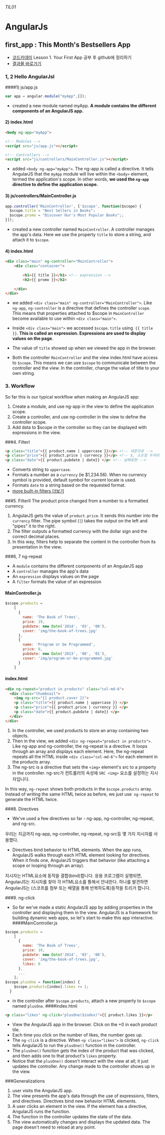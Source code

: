 ###### TIL01

# AngularJs

## first_app : This Month's Bestsellers App

- [코드카데미](https://www.codecademy.com) Lesson 1. Your First App 공부 후 github에 정리하기
- [결과물 바로가기](https://sharryhong.github.io/TIL/angularjs/01_first_app)

### 1, 2 Hello AngularJsI
####1) js/app.js

```js
var app = angular.module("myApp",[]);
```
- created a new module named myApp. 
**A module contains the different components of an AngularJS app.**

#### 2) index.html

```html
<body ng-app="myApp">

<!-- Modules -->
<script src="js/app.js"></script>

<!-- Controllers -->
<script src="js/controllers/MainController.js"></script>
```
- added `<body ng-app="myApp">`. 
The ng-app is called a directive. It tells AngularJS that the `myApp` module will live within the `<body>` element, termed the application's scope. 
In other words, **we used the `ng-app` directive to define the application scope.**

#### 3) js/controllers/MainController.js
```javascript
app.controller('MainController', ['$scope', function($scope) {
  $scope.title = "Best Sellers in Books";
  $scope.promo = "Discover Our's Most Popular Books";;
}]);
```
- created a new controller named `MainController`. 
A controller manages the app's data. Here we use the property `title` to store a string, and attach it to `$scope`.

#### 4) index.html
```html
<div class="main" ng-controller="MainController">
	<div class="container">
	
		<h1>{{ title }}</h1> <!-- expression -->
		<h2>{{ promo }}</h2>
		
	</div>
</div>
```
- we added `<div class="main" ng-controller="MainController">`. Like` ng-app`, `ng-controller` is a directive that defines the controller `scope`. This means that properties attached to $scope in `MainController` become available to use within `<div class="main">`.

- Inside `<div class="main">` we accessed `$scope.title` using` {{ title }}`. **This is called an expression. Expressions are used to display values on the page**.

- The value of `title` showed up when we viewed the app in the browser.

- Both the controller `MainController` and the view index.html have access to `$scope`. This means we can use `$scope` to communicate between the controller and the view. In the controller, change the value of title to your own string.

### 3.  Workflow
So far this is our typical workflow when making an AngularJS app:

1. Create a module, and use ng-app in the view to define the application scope.
1. Create a controller, and use ng-controller in the view to define the controller scope.
1. Add data to $scope in the controller so they can be displayed with expressions in the view.

###4.  FilterI
```html
<p class="title">{{ product.name | uppercase }}</p> <!-- 대문자로 -->
<p class="price">{{ product.price | currency }}</p> <!-- $, 소숫점 두자리 -->
<p class="date">{{ product.pubdate | date}} </p> <!-- 날짜표현 -->
```
- Converts string to `uppercase`.
- Formats a number as a `currency` (ie $1,234.56). When no currency symbol is provided, default symbol for current locale is used.
- Formats `date` to a string based on the requested format.
- [more built-in filters 더보기](https://docs.angularjs.org/api/ng/filter)

###5.  FilterII
The product price changed from a number to a formatted currency.
1. AngularJS gets the value of `product.price`.
It sends this number into the `currency` filter. The pipe symbol (`|`) takes the output on the left and "pipes" it to the right.
1. The filter outputs a formatted currency with the dollar sign and the correct decimal places.
1. In this way, filters help to separate the content in the controller from its presentation in the view.

###6, 7 ng-repeat
- A `module` contains the different components of an AngularJS app
- A `controller` manages the app's data
- An `expression` displays values on the page
- A `filter` formats the value of an expression
#### MainController.js
```javascript
$scope.products =
    [
      {
        name: 'The Book of Trees',
        price: 19,
        pubdate: new Date('2014', '03', '08'),
        cover: 'img/the-book-of-trees.jpg'
      },
      {
        name: 'Program or be Programmed',
        price: 8,
        pubdate: new Date('2013', '08', '01'),
        cover: 'img/program-or-be-programmed.jpg'
      }
    ]

```
#### index.html
```html
<div ng-repeat="product in products" class="col-md-6">
  <div class="thumbnail">
    <img ng-src="{{ product.cover }}">
    <p class="title">{{ product.name | uppercase }} </p>
    <p class="price">{{ product.price | currency }} </p>
    <p class="date">{{ product.pubdate | date}} </p>
  </div>
</div>
```
1. In the controller, we used products to store an array containing two objects.
1. Then in the view, we added `<div ng-repeat="product in products">`. 
Like ng-app and ng-controller, the ng-repeat is a directive. It loops through an array and displays each element. 
Here, the ng-repeat repeats all the HTML inside `<div class="col-md-6">` for each element in the products array.
1. The ng-src is a directive that sets the `<img>` element's src to a property in the controller.
ng-src가 컨트롤러의 속성에 `SRC <img>` 요소를 설정하는 지시자입니다.

In this way, `ng-repeat` shows both products in the `$scope.products` array. Instead of writing the same HTML twice as before, we just use` ng-repeat` to generate the HTML twice.

###8. Directives
- We've used a few directives so far - ng-app, ng-controller, ng-repeat, and ng-src.

우리는 지금까지 ng-app, ng-controller, ng-repeat, ng-src등  몇 가지 지시자를 사용했다.

- Directives bind behavior to HTML elements. 
When the app runs, AngularJS walks through each HTML element looking for directives. When it finds one, AngularJS triggers that behavior (like attaching a scope or looping through an array).

지시자는 HTML요소에 동작을 결합(bind)합니다.
응용 프로그램이 실행되면, AngularJS는 지시자를 찾아 각 HTML요소를 통해서 안내한다. 
하나를 발견하면 AngularJS는 (스코프를 첨부 또는 배열을 통해 반복하도록)동작을 트리거 합니다.

###9. ng-click
- So far we've made a static AngularJS app by adding properties in the controller and displaying them in the view. AngularJS is a framework for building dynamic web apps, so let's start to make this app interactive.
####MainController.js
```javascript
$scope.products =
	[
	  {
	    name: 'The Book of Trees', 
	    price: 19, 
	    pubdate: new Date('2014', '03', '08'), 
	    cover: 'img/the-book-of-trees.jpg',
	    likes: 0 
	  },
	  ...
	];
$scope.plusOne = function(index) {
    $scope.products[index].likes += 1;
  }
```
- in the controller after `$scope.products`, attach a new property to `$scope` named `plusOne`.
####index.html
```html
<p class="likes" ng-click="plusOne($index)">{{ product.likes }}</p>
```
- View the AngularJS app in the browser. Click on the +0 in each product tile.
- Each time you click on the number of likes, the number goes up.
-  The `ng-click` is a directive. When `<p class="likes">` is clicked, `ng-click` tells AngularJS to run the `plusOne()` function in the controller.
- The `plusOne()` function gets the index of the product that was clicked, and then adds one to that product's `likes` property.
- Notice that the `plusOne()` doesn't interact with the view at all; it just updates the controller. Any change made to the controller shows up in the view.

###Generalizations
1. user visits the AngularJS app.
1. The view presents the app's data through the use of expressions, filters, and directives. Directives bind new behavior HTML elements.
1. A user clicks an element in the view. If the element has a directive, AngularJS runs the function.
1. The function in the controller updates the state of the data.
1. The view automatically changes and displays the updated data. The page doesn't need to reload at any point.
